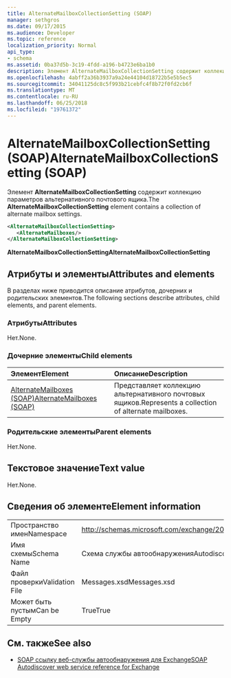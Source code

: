 ```yaml
---
title: AlternateMailboxCollectionSetting (SOAP)
manager: sethgros
ms.date: 09/17/2015
ms.audience: Developer
ms.topic: reference
localization_priority: Normal
api_type:
- schema
ms.assetid: 0ba37d5b-3c19-4fdd-a196-b4723e6ba1b0
description: Элемент AlternateMailboxCollectionSetting содержит коллекцию параметров альтернативного почтового ящика.
ms.openlocfilehash: 4abff2a36b3937a9a24e44104d18722b5e5b5ec5
ms.sourcegitcommit: 34041125dc8c5f993b21cebfc4f8b72f0fd2cb6f
ms.translationtype: MT
ms.contentlocale: ru-RU
ms.lasthandoff: 06/25/2018
ms.locfileid: "19761372"
---
```

# <a name="alternatemailboxcollectionsetting-soap"></a><span data-ttu-id="7db24-103">AlternateMailboxCollectionSetting (SOAP)</span><span class="sxs-lookup"><span data-stu-id="7db24-103">AlternateMailboxCollectionSetting (SOAP)</span></span>

<span data-ttu-id="7db24-104">Элемент **AlternateMailboxCollectionSetting** содержит коллекцию параметров альтернативного почтового ящика.</span><span class="sxs-lookup"><span data-stu-id="7db24-104">The **AlternateMailboxCollectionSetting** element contains a collection of alternate mailbox settings.</span></span> 
  
```XML
<AlternateMailboxCollectionSetting>
   <AlternateMailboxes/>
</AlternateMailboxCollectionSetting>
```

 <span data-ttu-id="7db24-105">**AlternateMailboxCollectionSetting**</span><span class="sxs-lookup"><span data-stu-id="7db24-105">**AlternateMailboxCollectionSetting**</span></span>
## <a name="attributes-and-elements"></a><span data-ttu-id="7db24-106">Атрибуты и элементы</span><span class="sxs-lookup"><span data-stu-id="7db24-106">Attributes and elements</span></span>

<span data-ttu-id="7db24-107">В разделах ниже приводится описание атрибутов, дочерних и родительских элементов.</span><span class="sxs-lookup"><span data-stu-id="7db24-107">The following sections describe attributes, child elements, and parent elements.</span></span>
  
### <a name="attributes"></a><span data-ttu-id="7db24-108">Атрибуты</span><span class="sxs-lookup"><span data-stu-id="7db24-108">Attributes</span></span>

<span data-ttu-id="7db24-109">Нет.</span><span class="sxs-lookup"><span data-stu-id="7db24-109">None.</span></span>
  
### <a name="child-elements"></a><span data-ttu-id="7db24-110">Дочерние элементы</span><span class="sxs-lookup"><span data-stu-id="7db24-110">Child elements</span></span>

|<span data-ttu-id="7db24-111">**Элемент**</span><span class="sxs-lookup"><span data-stu-id="7db24-111">**Element**</span></span>|<span data-ttu-id="7db24-112">**Описание**</span><span class="sxs-lookup"><span data-stu-id="7db24-112">**Description**</span></span>|
|:-----|:-----|
|[<span data-ttu-id="7db24-113">AlternateMailboxes (SOAP)</span><span class="sxs-lookup"><span data-stu-id="7db24-113">AlternateMailboxes (SOAP)</span></span>](alternatemailboxes-soap.md) <br/> |<span data-ttu-id="7db24-114">Представляет коллекцию альтернативного почтовых ящиков.</span><span class="sxs-lookup"><span data-stu-id="7db24-114">Represents a collection of alternate mailboxes.</span></span>  <br/> |
   
### <a name="parent-elements"></a><span data-ttu-id="7db24-115">Родительские элементы</span><span class="sxs-lookup"><span data-stu-id="7db24-115">Parent elements</span></span>

<span data-ttu-id="7db24-116">Нет.</span><span class="sxs-lookup"><span data-stu-id="7db24-116">None.</span></span>
  
## <a name="text-value"></a><span data-ttu-id="7db24-117">Текстовое значение</span><span class="sxs-lookup"><span data-stu-id="7db24-117">Text value</span></span>

<span data-ttu-id="7db24-118">Нет.</span><span class="sxs-lookup"><span data-stu-id="7db24-118">None.</span></span>
  
## <a name="element-information"></a><span data-ttu-id="7db24-119">Сведения об элементе</span><span class="sxs-lookup"><span data-stu-id="7db24-119">Element information</span></span>

|||
|:-----|:-----|
|<span data-ttu-id="7db24-120">Пространство имен</span><span class="sxs-lookup"><span data-stu-id="7db24-120">Namespace</span></span>  <br/> |http://schemas.microsoft.com/exchange/2010/Autodiscover  <br/> |
|<span data-ttu-id="7db24-121">Имя схемы</span><span class="sxs-lookup"><span data-stu-id="7db24-121">Schema Name</span></span>  <br/> |<span data-ttu-id="7db24-122">Схема службы автообнаружения</span><span class="sxs-lookup"><span data-stu-id="7db24-122">Autodiscover schema</span></span>  <br/> |
|<span data-ttu-id="7db24-123">Файл проверки</span><span class="sxs-lookup"><span data-stu-id="7db24-123">Validation File</span></span>  <br/> |<span data-ttu-id="7db24-124">Messages.xsd</span><span class="sxs-lookup"><span data-stu-id="7db24-124">Messages.xsd</span></span>  <br/> |
|<span data-ttu-id="7db24-125">Может быть пустым</span><span class="sxs-lookup"><span data-stu-id="7db24-125">Can be Empty</span></span>  <br/> |<span data-ttu-id="7db24-126">True</span><span class="sxs-lookup"><span data-stu-id="7db24-126">True</span></span>  <br/> |
   
## <a name="see-also"></a><span data-ttu-id="7db24-127">См. также</span><span class="sxs-lookup"><span data-stu-id="7db24-127">See also</span></span>

- [<span data-ttu-id="7db24-128">SOAP ссылку веб-службы автообнаружения для Exchange</span><span class="sxs-lookup"><span data-stu-id="7db24-128">SOAP Autodiscover web service reference for Exchange</span></span>](soap-autodiscover-web-service-reference-for-exchange.md)

